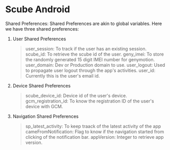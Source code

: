 # Scube Android

Shared Preferences:
Shared Preferences are akin to global variables. Here we have three shared preferences:
1) User Shared Preferences
    > user_session: To track if the user has an existing session.
    > scube_id:     To retrieve the scube id of the user.
    > geny_imei:    To store the randomly generated 15 digit IMEI number for genymotion.
    > user_domain:  Dev or Production domain to use.
    > user_logout:  Used to propagate user logout through the app's activities.
    > user_id:      Currently this is the user's email id.

2) Device Shared Preferences
    > scube_device_id:      Device id of the user's device.
    > gcm_registration_id:  To know the registration ID of the user's device with GCM.

3) Navigation Shared Preferences
    > sp_latest_activity:   To keep traack of the latest activity of the app
    > cameFromNotification: Flag to know if the navigation started from clicking of the notification bar.
    > appVersion:           Integer to retrieve app version.

